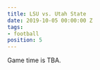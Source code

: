 ```yaml
---
title: LSU vs. Utah State
date: 2019-10-05 00:00:00 Z
tags:
- football
position: 5
---
```


Game time is TBA.